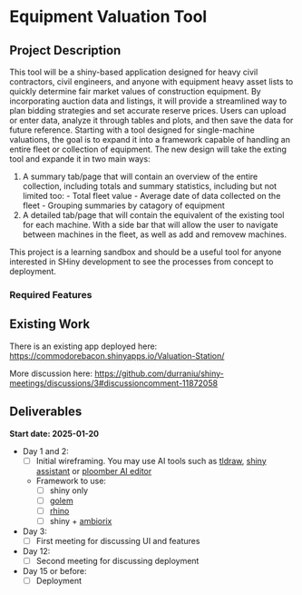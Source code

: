 # Equipment Valuation Tool


## Project Description

This tool will be a shiny-based application designed for heavy civil contractors, civil engineers, and anyone with equipment heavy asset lists to quickly determine fair market values of construction equipment.  By incorporating auction data and listings, it will provide a streamlined way to plan bidding strategies and set accurate reserve prices.  Users can upload or enter data, analyze it through tables and plots, and then save the data for future reference.   Starting with a tool designed for single-machine valuations, the goal is to expand it into a framework capable of handling an entire fleet or collection of equipment.  The new design will take the exting tool and expande it in two main ways:

  1. A summary tab/page that will contain an overview of the entire collection, including totals and summary statistics, including but not limited too:
    - Total fleet value
    - Average date of data collected on the fleet
    - Grouping summaries by catagory of equipment
  2. A detailed tab/page that will contain the equivalent of the existing tool for each machine.  With a side bar that will allow the user to navigate between machines in the fleet, as well as add and removew machines.

This project is a learning sandbox and should be a useful tool for anyone interested in SHiny development to see the processes from concept to deployment.

### Required Features

## Existing Work

There is an existing app deployed here:
https://commodorebacon.shinyapps.io/Valuation-Station/

More discussion here:
https://github.com/durraniu/shiny-meetings/discussions/3#discussioncomment-11872058

## Deliverables

**Start date: 2025-01-20**

- Day 1 and 2:
  - [ ] Initial wireframing. You may use AI tools such as
    [tldraw](https://www.tldraw.com/), [shiny
    assistant](https://gallery.shinyapps.io/assistant/#) or [ploomber AI
    editor](https://editor.ploomber.io/)
  - Framework to use:
    - [ ] shiny only
    - [ ] [golem](https://github.com/ThinkR-open/golem)
    - [ ] [rhino](https://github.com/Appsilon/rhino)
    - [ ] shiny + [ambiorix](https://ambiorix.dev/)
- Day 3:
  - [ ] First meeting for discussing UI and features
- Day 12:
  - [ ] Second meeting for discussing deployment
- Day 15 or before:
  - [ ] Deployment
